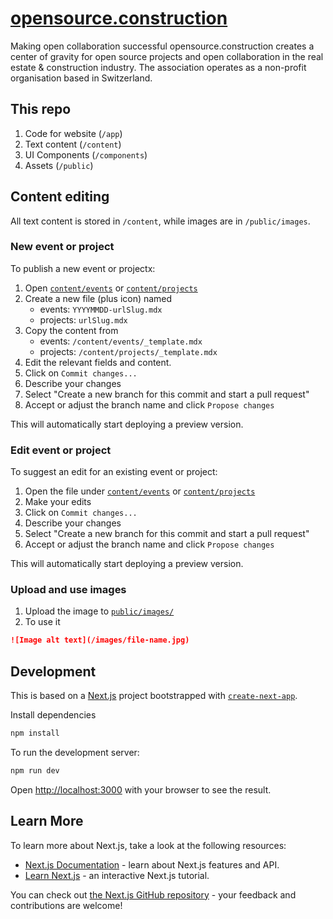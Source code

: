 # [opensource.construction](https://next.opensource.construction)

Making open collaboration successful opensource.construction creates a center of gravity for open source projects and open collaboration in the real estate & construction industry. The association operates as a non-profit organisation based in Switzerland.

## This repo

1. Code for website (`/app`)
2. Text content (`/content`)
3. UI Components (`/components`)
4. Assets (`/public`)

## Content editing

All text content is stored in `/content`, while images are in `/public/images`.

### New event or project

To publish a new event or projectx:

1. Open [`content/events`](/content/events) or [`content/projects`](/content/projects)
2. Create a new file (plus icon) named
   - events: `YYYYMMDD-urlSlug.mdx`
   - projects: `urlSlug.mdx`
3. Copy the content from
   - events: `/content/events/_template.mdx`
   - projects: `/content/projects/_template.mdx`
4. Edit the relevant fields and content.
5. Click on `Commit changes...`
6. Describe your changes
7. Select "Create a new branch for this commit and start a pull request"
8. Accept or adjust the branch name and click `Propose changes`

This will automatically start deploying a preview version.

### Edit event or project

To suggest an edit for an existing event or project:

1. Open the file under [`content/events`](/content/events) or [`content/projects`](/content/projects)
2. Make your edits
3. Click on `Commit changes...`
4. Describe your changes
5. Select "Create a new branch for this commit and start a pull request"
6. Accept or adjust the branch name and click `Propose changes`

This will automatically start deploying a preview version.

### Upload and use images

1. Upload the image to [`public/images/`](/public/images/)
2. To use it

```markdown
![Image alt text](/images/file-name.jpg)
```

## Development

This is based on a [Next.js](https://nextjs.org/) project bootstrapped with [`create-next-app`](https://github.com/vercel/next.js/tree/canary/packages/create-next-app).

Install dependencies

```bash
npm install
```

To run the development server:

```bash
npm run dev
```

Open [http://localhost:3000](http://localhost:3000) with your browser to see the result.

## Learn More

To learn more about Next.js, take a look at the following resources:

- [Next.js Documentation](https://nextjs.org/docs) - learn about Next.js features and API.
- [Learn Next.js](https://nextjs.org/learn) - an interactive Next.js tutorial.

You can check out [the Next.js GitHub repository](https://github.com/vercel/next.js/) - your feedback and contributions are welcome!
